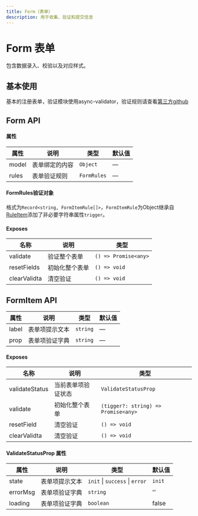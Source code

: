 ```yaml
---
title: Form（表单）
description: 用于收集、验证和提交信息
---
```


# Form 表单

包含数据录入、校验以及对应样式。

## 基本使用

基本的注册表单，验证模块使用async-validator，验证规则请查看[第三方github](https://github.com/yiminghe/async-validator)
<preview path="../demo/UtpForm/Basic.vue" title="基本使用" description=""></preview>

## Form API

#### 属性

| 属性  | 说明           | 类型        | 默认值 |
| ----- | -------------- | ----------- | ------ |
| model | 表单绑定的内容 | `Object`    | —      |
| rules | 表单验证规则   | `FormRules` | —      |

#### FormRules验证对象

格式为`Record<string, FormItemRule[]>`，`FormItemRule`为Object继承自[RuleItem](https://github.com/yiminghe/async-validator)添加了非必要字符串属性`trigger`。

#### Exposes

| 名称         | 说明           | 类型                 |
| ------------ | -------------- | -------------------- |
| validate     | 验证整个表单   | `() => Promise<any>` |
| resetFields  | 初始化整个表单 | `() => void`         |
| clearValidta | 清空验证       | `() => void`         |

## FormItem API

| 属性  | 说明           | 类型     | 默认值 |
| ----- | -------------- | -------- | ------ |
| label | 表单项提示文本 | `string` | —      |
| prop  | 表单项验证字典 | `string` | —      |

#### Exposes

| 名称           | 说明               | 类型                                |
| -------------- | ------------------ | ----------------------------------- |
| validateStatus | 当前表单项验证状态 | `ValidateStatusProp`                |
| validate       | 初始化整个表单     | `(tigger?: string) => Promise<any>` |
| resetField     | 清空验证           | `() => void`                        |
| clearValidta   | 清空验证           | `() => void`                        |

#### ValidateStatusProp 属性

| 属性     | 说明           | 类型                           | 默认值 |
| -------- | -------------- | ------------------------------ | ------ |
| state    | 表单项提示文本 | `init` \| `success` \| `error` | `init` |
| errorMsg | 表单项验证字典 | `string`                       | ''     |
| loading  | 表单项验证字典 | `boolean`                      | false  |
